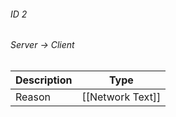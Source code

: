 ###### ID 2
###### Server -> Client
| Description | Type |
|-------------|------|
| Reason      | [[Network Text]] |